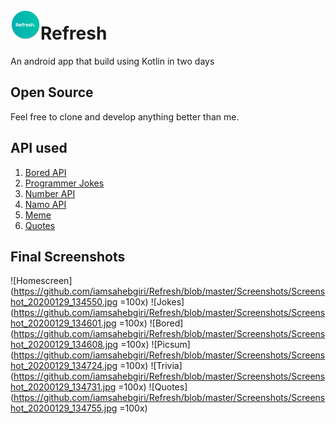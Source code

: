 # ![Refresh Logo](https://github.com/iamsahebgiri/Refresh/blob/master/app/src/main/res/mipmap-mdpi/ic_launcher_round.png)Refresh
An android app that build using Kotlin in two days

## Open Source
Feel free to clone and develop anything better than me.

## API used

1. [Bored API](http://www.boredapi.com/)
2. [Programmer Jokes](https://official-joke-api.appspot.com/)
3. [Number API](http://numbersapi.com)
4. [Namo API](https://namo-memes.herokuapp.com/memes/1)
5. [Meme](https://meme-api.herokuapp.com/gimme)
6. [Quotes](https://quote-garden.herokuapp.com/)

## Final Screenshots

![Homescreen](https://github.com/iamsahebgiri/Refresh/blob/master/Screenshots/Screenshot_20200129_134550.jpg =100x)
![Jokes](https://github.com/iamsahebgiri/Refresh/blob/master/Screenshots/Screenshot_20200129_134601.jpg =100x)
![Bored](https://github.com/iamsahebgiri/Refresh/blob/master/Screenshots/Screenshot_20200129_134608.jpg =100x)
![Picsum](https://github.com/iamsahebgiri/Refresh/blob/master/Screenshots/Screenshot_20200129_134724.jpg =100x)
![Trivia](https://github.com/iamsahebgiri/Refresh/blob/master/Screenshots/Screenshot_20200129_134731.jpg =100x)
![Quotes](https://github.com/iamsahebgiri/Refresh/blob/master/Screenshots/Screenshot_20200129_134755.jpg =100x)
